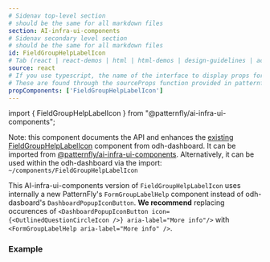 ```yaml
---
# Sidenav top-level section
# should be the same for all markdown files
section: AI-infra-ui-components
# Sidenav secondary level section
# should be the same for all markdown files
id: FieldGroupHelpLabelIcon
# Tab (react | react-demos | html | html-demos | design-guidelines | accessibility)
source: react
# If you use typescript, the name of the interface to display props for
# These are found through the sourceProps function provided in patternfly-docs.source.js
propComponents: ['FieldGroupHelpLabelIcon']
---
```


import { FieldGroupHelpLabelIcon } from "@patternfly/ai-infra-ui-components";

Note: this component documents the API and enhances the [existing FieldGroupHelpLabelIcon](https://github.com/opendatahub-io/odh-dashboard/blob/main/frontend/src/components/FieldGroupHelpLabelIcon.tsx) component from odh-dashboard. It can be imported from [@patternfly/ai-infra-ui-components](https://www.npmjs.com/package/@patternfly/AI-infra-ui-components). Alternatively, it can be used within the odh-dashboard via the import: `~/components/FieldGroupHelpLabelIcon`

This AI-infra-ui-components version of `FieldGroupHelpLabelIcon` uses internally a new PatternFly's `FormGroupLabelHelp` component instead of odh-dasboard's `DashboardPopupIconButton`.
**We recommend** replacing occurences of `<DashboardPopupIconButton icon={<OutlinedQuestionCircleIcon />} aria-label="More info"/>` with `<FormGroupLabelHelp aria-label="More info" />`.

### Example

```js file="./FieldGroupHelpLabelIconBasic.tsx"

```

